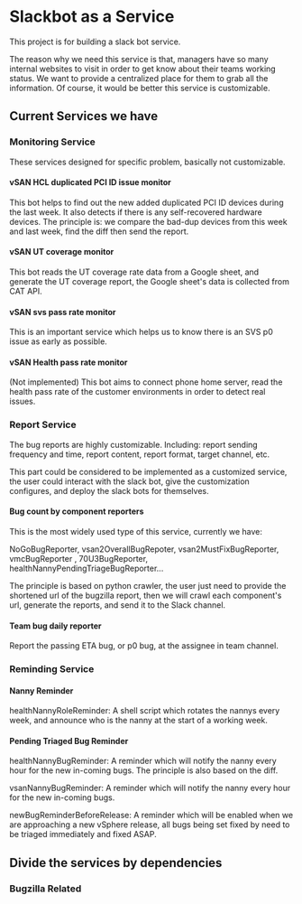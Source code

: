 # Slackbot as a Service

This project is for building a slack bot service.

The reason why we need this service is that, managers have so many internal
websites to visit in order to get know about their teams working status. We
want to provide a centralized place for them to grab all the information. Of
course, it would be better this service is customizable.

## Current Services we have

### Monitoring Service

These services designed for specific problem, basically not customizable.

#### vSAN HCL duplicated PCI ID issue monitor

This bot helps to find out the new added
duplicated PCI ID devices during the last week. It also detects if there is any
self-recovered hardware devices. The principle is: we compare the bad-dup
devices from this week and last week, find the diff then send the report.

#### vSAN UT coverage monitor
This bot reads the UT coverage rate data from a Google
sheet, and generate the UT coverage report, the Google sheet's data is collected
from CAT API.

#### vSAN svs pass rate monitor
This is an important service which helps us to know there is an SVS p0 issue as
early as possible.

#### vSAN Health pass rate monitor
(Not implemented) This bot aims to connect phone home server, read the health
pass rate of the customer environments in order to detect real issues.


### Report Service

The bug reports are highly customizable. Including: report sending frequency and
time, report content, report format, target channel, etc.

This part could be considered to be implemented as a customized service, the
user could interact with the slack bot, give the customization configures, and
deploy the slack bots for themselves.

#### Bug count by component reporters

This is the most widely used type of this service, currently we have:

NoGoBugReporter, vsan2OverallBugRepoter, vsan2MustFixBugReporter, vmcBugReporter
, 70U3BugReporter, healthNannyPendingTriageBugReporter...

The principle is based on python crawler, the user just need to provide the
shortened url of the bugzilla report, then we will crawl each component's url,
generate the reports, and send it to the Slack channel.

#### Team bug daily reporter
Report the passing ETA bug, or p0 bug, at the assignee in team channel.


### Reminding Service

#### Nanny Reminder

healthNannyRoleReminder: A shell script which rotates the nannys every week, and
announce who is the nanny at the start of a working week.

#### Pending Triaged Bug Reminder

healthNannyBugReminder: A reminder which will notify the nanny every hour for the
new in-coming bugs. The principle is also based on the diff.

vsanNannyBugReminder: A reminder which will notify the nanny every hour for the
new in-coming bugs.

newBugReminderBeforeRelease: A reminder which will be enabled when we are
approaching a new vSphere release, all bugs being set fixed by <That release
version> need to be triaged immediately and fixed ASAP.

## Divide the services by dependencies

### Bugzilla Related

###